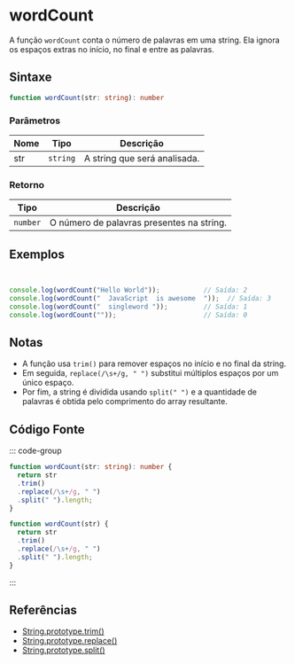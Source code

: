 # wordCount

A função `wordCount` conta o número de palavras em uma string. Ela ignora os espaços extras no início, no final e entre as palavras.

## Sintaxe

```typescript
function wordCount(str: string): number
```

### Parâmetros

| Nome  | Tipo     | Descrição                                          |
|-------|----------|----------------------------------------------------|
| str   | `string` | A string que será analisada.                       |

### Retorno

| Tipo    | Descrição                                      |
|---------|------------------------------------------------|
| `number` | O número de palavras presentes na string.     |

## Exemplos

```typescript


console.log(wordCount("Hello World"));           // Saída: 2
console.log(wordCount("  JavaScript  is awesome  "));  // Saída: 3
console.log(wordCount("  singleword "));         // Saída: 1
console.log(wordCount(""));                      // Saída: 0
```

## Notas

- A função usa `trim()` para remover espaços no início e no final da string.
- Em seguida, `replace(/\s+/g, " ")` substitui múltiplos espaços por um único espaço.
- Por fim, a string é dividida usando `split(" ")` e a quantidade de palavras é obtida pelo comprimento do array resultante.

## Código Fonte

::: code-group
```typescript
function wordCount(str: string): number {
  return str
  .trim()
  .replace(/\s+/g, " ")
  .split(" ").length;
}
```

```javascript
function wordCount(str) {
  return str
  .trim()
  .replace(/\s+/g, " ")
  .split(" ").length;
}
```
::: 

## Referências

- [String.prototype.trim()](https://developer.mozilla.org/pt-BR/docs/Web/JavaScript/Reference/Global_Objects/String/trim)
- [String.prototype.replace()](https://developer.mozilla.org/pt-BR/docs/Web/JavaScript/Reference/Global_Objects/String/replace)
- [String.prototype.split()](https://developer.mozilla.org/pt-BR/docs/Web/JavaScript/Reference/Global_Objects/String/split)